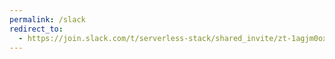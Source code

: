 ```yaml
---
permalink: /slack
redirect_to:
  - https://join.slack.com/t/serverless-stack/shared_invite/zt-1agjm0oxt-AnJJ5WA6DzOqlcVNKJxKGQ
---
```

